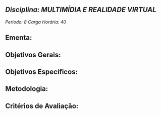 ## *Disciplina: _MULTIMÍDIA E REALIDADE VIRTUAL_*
*Periodo: _8_*
*Carga Horária: _40_*
 
## Ementa:

 
## Objetivos Gerais:

 
## Objetivos Específicos:

 
## Metodologia:

 
## Critérios de Avaliação:
